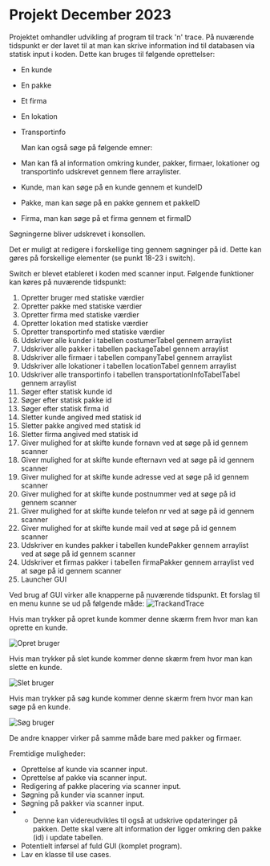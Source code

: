 # Projekt December 2023

Projektet omhandler udvikling af program til track 'n' trace.
På nuværende tidspunkt er der lavet til at man kan skrive information ind til databasen via statisk input i koden.
Dette kan bruges til følgende oprettelser:
- En kunde
- En pakke
- Et firma
- En lokation
- Transportinfo

  Man kan også søge på følgende emner:
- Man kan få al information omkring kunder, pakker, firmaer, lokationer og transportinfo udskrevet gennem flere arraylister.
- Kunde, man kan søge på en kunde gennem et kundeID
- Pakke, man kan søge på en pakke gennem et pakkeID
- Firma, man kan søge på et firma gennem et firmaID

Søgningerne bliver udskrevet i konsollen.

Det er muligt at redigere i forskellige ting gennem søgninger på id.
Dette kan gøres på forskellige elementer (se punkt 18-23 i switch).

Switch er blevet etableret i koden med scanner input.
Følgende funktioner kan køres på nuværende tidspunkt:

1. Opretter bruger med statiske værdier
2. Opretter pakke med statiske værdier
3. Opretter firma med statiske værdier
4. Opretter lokation med statiske værdier
5. Opretter transportinfo med statiske værdier
6. Udskriver alle kunder i tabellen costumerTabel gennem arraylist
7. Udskriver alle pakker i tabellen packageTabel gennem arraylist
8. Udskriver alle firmaer i tabellen companyTabel gennem arraylist
9. Udskriver alle lokationer i tabellen locationTabel gennem arraylist
10. Udskriver alle transportinfo i tabellen transportationInfoTabelTabel gennem arraylist
11. Søger efter statisk kunde id
12. Søger efter statisk pakke id
13. Søger efter statisk firma id
14. Sletter kunde angived med statisk id
15. Sletter pakke angived med statisk id
16. Sletter firma angived med statisk id
17. Giver mulighed for at skifte kunde fornavn ved at søge på id gennem scanner
18. Giver mulighed for at skifte kunde efternavn ved at søge på id gennem scanner
19. Giver mulighed for at skifte kunde adresse ved at søge på id gennem scanner
20. Giver mulighed for at skifte kunde postnummer ved at søge på id gennem scanner
21. Giver mulighed for at skifte kunde telefon nr ved at søge på id gennem scanner
22. Giver mulighed for at skifte kunde mail ved at søge på id gennem scanner
23. Udskriver en kundes pakker i tabellen kundePakker gennem arraylist ved at søge på id gennem scanner
24. Udskriver et firmas pakker i tabellen firmaPakker gennem arraylist ved at søge på id gennem scanner
25. Launcher GUI

Ved brug af GUI virker alle knapperne på nuværende tidspunkt.
Et forslag til en menu kunne se ud på følgende måde:
![TrackandTrace](https://github.com/sorensuper10/1.SemesterProjekt2023/assets/89455430/72f46338-1d46-45ca-a69a-3239919898ec)

Hvis man trykker på opret kunde kommer denne skærm frem hvor man kan oprette en kunde.

![Opret bruger](https://github.com/sorensuper10/1.SemesterProjekt2023/assets/89455430/911a8374-54d1-4435-a850-3fdba82eaf44)

Hvis man trykker på slet kunde kommer denne skærm frem hvor man kan slette en kunde.

![Slet bruger](https://github.com/sorensuper10/1.SemesterProjekt2023/assets/89455430/a77930bc-326e-45cd-8b87-aa0788454a64)

Hvis man trykker på søg kunde kommer denne skærm frem hvor man kan søge på en kunde.

![Søg bruger](https://github.com/sorensuper10/1.SemesterProjekt2023/assets/89455430/e115b84a-38f7-4be7-bd89-4920049e45d3)

De andre knapper virker på samme måde bare med pakker og firmaer.

Fremtidige muligheder:
- Oprettelse af kunde via scanner input.
- Oprettelse af pakke via scanner input.
- Redigering af pakke placering via scanner input.
- Søgning på kunder via scanner input.
- Søgning på pakker via scanner input.
- - Denne kan videreudvikles til også at udskrive opdateringer på pakken. Dette skal være alt information der ligger omkring den pakke (id) i update tabellen.
- Potentielt inførsel af fuld GUI (komplet program).
- Lav en klasse til use cases.
